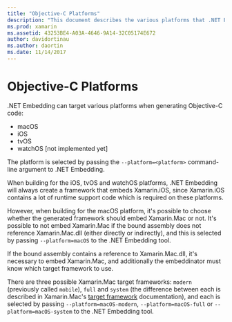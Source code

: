 ```yaml
---
title: "Objective-C Platforms"
description: "This document describes the various platforms that .NET Embedding can target when working with Objective-C code. It discusses macOS, iOS, tvOS, and watchOS."
ms.prod: xamarin
ms.assetid: 43253BE4-A03A-4646-9A14-32C05174E672
author: davidortinau
ms.author: daortin
ms.date: 11/14/2017
---
```


# Objective-C Platforms

.NET Embedding can target various platforms when generating Objective-C code:

* macOS
* iOS
* tvOS
* watchOS [not implemented yet]

The platform is selected by passing the `--platform=<platform>` command-line
argument to .NET Embedding.

When building for the iOS, tvOS and watchOS platforms, .NET Embedding will
always create a framework that embeds Xamarin.iOS, since Xamarin.iOS contains
a lot of runtime support code which is required on these platforms.

However, when building for the macOS platform, it's possible to choose whether
the generated framework should embed Xamarin.Mac or not. It's possible to not
embed Xamarin.Mac if the bound assembly does not reference Xamarin.Mac.dll
(either directly or indirectly), and this is selected by passing
`--platform=macOS` to the .NET Embedding tool.

If the bound assembly contains a reference to Xamarin.Mac.dll, it's necessary
to embed Xamarin.Mac, and additionally the embeddinator must know which target
framework to use.

There are three possible Xamarin.Mac target frameworks: `modern` (previously
called `mobile`), `full` and `system` (the difference between each is
described in Xamarin.Mac's [target framework][1] documentation), and each is
selected by passing `--platform=macOS-modern`, `--platform=macOS-full` or
`--platform=macOS-system` to the .NET Embedding tool.

[1]: ~/mac/platform/target-framework.md
